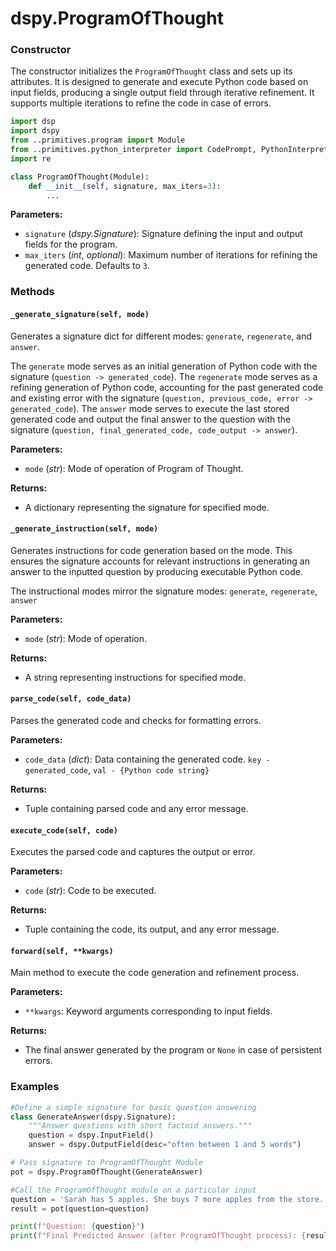 # dspy.ProgramOfThought

### Constructor

The constructor initializes the `ProgramOfThought` class and sets up its attributes. It is designed to generate and execute Python code based on input fields, producing a single output field through iterative refinement. It supports multiple iterations to refine the code in case of errors.

```python
import dsp
import dspy
from ..primitives.program import Module
from ..primitives.python_interpreter import CodePrompt, PythonInterpreter
import re

class ProgramOfThought(Module):
    def __init__(self, signature, max_iters=3):
        ...
```

**Parameters:**
- `signature` (_dspy.Signature_): Signature defining the input and output fields for the program.
- `max_iters` (_int_, _optional_): Maximum number of iterations for refining the generated code. Defaults to `3`.

### Methods

#### `_generate_signature(self, mode)`

Generates a signature dict for different modes: `generate`, `regenerate`, and `answer`.

The `generate` mode serves as an initial generation of Python code with the signature (`question -> generated_code`).
The `regenerate` mode serves as a refining generation of Python code, accounting for the past generated code and existing error with the signature (`question, previous_code, error -> generated_code`).
The `answer` mode serves to execute the last stored generated code and output the final answer to the question with the signature (`question, final_generated_code, code_output -> answer`).

**Parameters:**
- `mode` (_str_): Mode of operation of Program of Thought.

**Returns:**
- A dictionary representing the signature for specified mode.

#### `_generate_instruction(self, mode)`

Generates instructions for code generation based on the mode. This ensures the signature accounts for relevant instructions in generating an answer to the inputted question by producing executable Python code.

The instructional modes mirror the signature modes: `generate`, `regenerate`, `answer`

**Parameters:**
- `mode` (_str_): Mode of operation.

**Returns:**
- A string representing instructions for specified mode.

#### `parse_code(self, code_data)`

Parses the generated code and checks for formatting errors.

**Parameters:**
- `code_data` (_dict_): Data containing the generated code. `key - generated_code`, `val - {Python code string}`

**Returns:**
- Tuple containing parsed code and any error message.

#### `execute_code(self, code)`

Executes the parsed code and captures the output or error.

**Parameters:**
- `code` (_str_): Code to be executed.

**Returns:**
- Tuple containing the code, its output, and any error message.

#### `forward(self, **kwargs)`

Main method to execute the code generation and refinement process.

**Parameters:**
- `**kwargs`: Keyword arguments corresponding to input fields.

**Returns:**
- The final answer generated by the program or `None` in case of persistent errors.

### Examples

```python
#Define a simple signature for basic question answering
class GenerateAnswer(dspy.Signature):
    """Answer questions with short factoid answers."""
    question = dspy.InputField()
    answer = dspy.OutputField(desc="often between 1 and 5 words")

# Pass signature to ProgramOfThought Module
pot = dspy.ProgramOfThought(GenerateAnswer)

#Call the ProgramOfThought module on a particular input
question = 'Sarah has 5 apples. She buys 7 more apples from the store. How many apples does Sarah have now?'
result = pot(question=question)

print(f"Question: {question}")
print(f"Final Predicted Answer (after ProgramOfThought process): {result.answer}")
```
